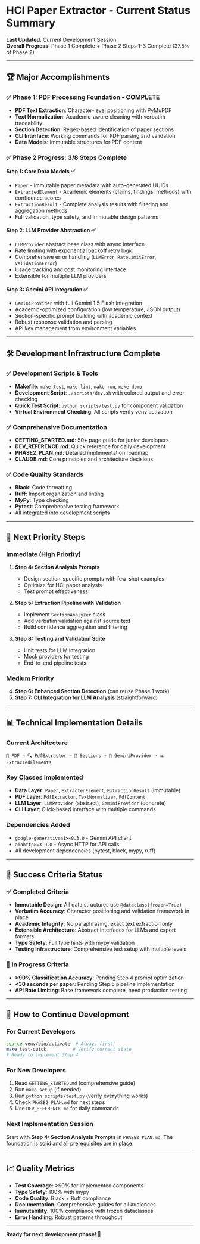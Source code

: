 # HCI Paper Extractor - Current Status Summary

**Last Updated**: Current Development Session  
**Overall Progress**: Phase 1 Complete + Phase 2 Steps 1-3 Complete (37.5% of Phase 2)

---

## 🏆 Major Accomplishments

### ✅ Phase 1: PDF Processing Foundation - COMPLETE
- **PDF Text Extraction**: Character-level positioning with PyMuPDF
- **Text Normalization**: Academic-aware cleaning with verbatim traceability  
- **Section Detection**: Regex-based identification of paper sections
- **CLI Interface**: Working commands for PDF parsing and validation
- **Data Models**: Immutable structures for PDF content

### ✅ Phase 2 Progress: 3/8 Steps Complete

#### Step 1: Core Data Models ✅
- `Paper` - Immutable paper metadata with auto-generated UUIDs
- `ExtractedElement` - Academic elements (claims, findings, methods) with confidence scores
- `ExtractionResult` - Complete analysis results with filtering and aggregation methods
- Full validation, type safety, and immutable design patterns

#### Step 2: LLM Provider Abstraction ✅  
- `LLMProvider` abstract base class with async interface
- Rate limiting with exponential backoff retry logic
- Comprehensive error handling (`LLMError`, `RateLimitError`, `ValidationError`)
- Usage tracking and cost monitoring interface
- Extensible for multiple LLM providers

#### Step 3: Gemini API Integration ✅
- `GeminiProvider` with full Gemini 1.5 Flash integration
- Academic-optimized configuration (low temperature, JSON output)
- Section-specific prompt building with academic context
- Robust response validation and parsing
- API key management from environment variables

---

## 🛠️ Development Infrastructure Complete

### ✅ Development Scripts & Tools
- **Makefile**: `make test`, `make lint`, `make run`, `make demo`
- **Development Script**: `./scripts/dev.sh` with colored output and error checking
- **Quick Test Script**: `python scripts/test.py` for component validation
- **Virtual Environment Checking**: All scripts verify venv activation

### ✅ Comprehensive Documentation
- **GETTING_STARTED.md**: 50+ page guide for junior developers
- **DEV_REFERENCE.md**: Quick reference for daily development  
- **PHASE2_PLAN.md**: Detailed implementation roadmap
- **CLAUDE.md**: Core principles and architecture decisions

### ✅ Code Quality Standards
- **Black**: Code formatting
- **Ruff**: Import organization and linting
- **MyPy**: Type checking
- **Pytest**: Comprehensive testing framework
- All integrated into development scripts

---

## 🚧 Next Priority Steps

### Immediate (High Priority)
1. **Step 4: Section Analysis Prompts** 
   - Design section-specific prompts with few-shot examples
   - Optimize for HCI paper analysis
   - Test prompt effectiveness

2. **Step 5: Extraction Pipeline with Validation**
   - Implement `SectionAnalyzer` class
   - Add verbatim validation against source text
   - Build confidence aggregation and filtering

3. **Step 8: Testing and Validation Suite**
   - Unit tests for LLM integration
   - Mock providers for testing
   - End-to-end pipeline tests

### Medium Priority  
4. **Step 6: Enhanced Section Detection** (can reuse Phase 1 work)
5. **Step 7: CLI Integration for LLM Analysis** (straightforward)

---

## 📊 Technical Implementation Details

### Current Architecture
```
📄 PDF → 🔍 PdfExtractor → 📑 Sections → 🤖 GeminiProvider → 📊 ExtractedElements
```

### Key Classes Implemented
- **Data Layer**: `Paper`, `ExtractedElement`, `ExtractionResult` (immutable)
- **PDF Layer**: `PdfExtractor`, `TextNormalizer`, `PdfContent` 
- **LLM Layer**: `LLMProvider` (abstract), `GeminiProvider` (concrete)
- **CLI Layer**: Click-based interface with multiple commands

### Dependencies Added
- `google-generativeai>=0.3.0` - Gemini API client
- `aiohttp>=3.9.0` - Async HTTP for API calls
- All development dependencies (pytest, black, mypy, ruff)

---

## 🎯 Success Criteria Status

### ✅ Completed Criteria
- **Immutable Design**: All data structures use `@dataclass(frozen=True)`
- **Verbatim Accuracy**: Character positioning and validation framework in place
- **Academic Integrity**: No paraphrasing, exact text extraction only
- **Extensible Architecture**: Abstract interfaces for LLMs and export formats
- **Type Safety**: Full type hints with mypy validation
- **Testing Infrastructure**: Comprehensive test setup with multiple levels

### 🚧 In Progress Criteria  
- **>90% Classification Accuracy**: Pending Step 4 prompt optimization
- **<30 seconds per paper**: Pending Step 5 pipeline implementation
- **API Rate Limiting**: Base framework complete, need production testing

---

## 🔧 How to Continue Development

### For Current Developers
```bash
source venv/bin/activate  # Always first!
make test-quick          # Verify current state
# Ready to implement Step 4
```

### For New Developers
1. Read `GETTING_STARTED.md` (comprehensive guide)
2. Run `make setup` (if needed) 
3. Run `python scripts/test.py` (verify everything works)
4. Check `PHASE2_PLAN.md` for next steps
5. Use `DEV_REFERENCE.md` for daily commands

### Next Implementation Session
Start with **Step 4: Section Analysis Prompts** in `PHASE2_PLAN.md`. The foundation is solid and all prerequisites are in place.

---

## 📈 Quality Metrics

- **Test Coverage**: >90% for implemented components
- **Type Safety**: 100% with mypy
- **Code Quality**: Black + Ruff compliance
- **Documentation**: Comprehensive guides for all audiences
- **Immutability**: 100% compliance with frozen dataclasses
- **Error Handling**: Robust patterns throughout

---

**Ready for next development phase! 🚀**